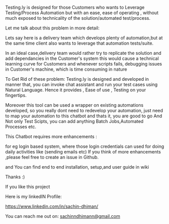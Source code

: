 

Testing.ly is designed for those Customers who wants to Leverage Testing/Process Automation  but with an ease, ease of operating ,
without much exposed to technicality of the solution/automated test/process.

Let  me talk about this problem in more detail:

Lets say here is a delivery team which develops plenty of automation,but at the same time client also wants to leverage that automation tests/suite.

In an ideal case,delivery team would rather try to replicate the solution and add dependancies in the Customer's system
this would cause a technical learning curve for Customers
and whenever scripts fails, debugging issues in Customer's machine, which is time consuming in nature

To Get Rid of these problem:
Testing.ly is designed and developed in manner that,  you can invoke chat assistant and run your test cases using Natural Language.
Hence it provides , Ease of use , Testing on your fingertips.

Moreover this tool can be used a wrapper on existing automations developed, so you really dont need to redevelop your automation,
just need to map your automation to this chatbot and thats it, you are good to go
And Not only Test Scipts, you can add anything Batch Jobs,Automated Processes etc.


This Chatbot requires more enhancements :

for eg login based system, where those login credentials can used for doing daily activities like (sending emails etc)
If you think of more enhancements ,please feel free to create an issue in Github.


and You can find end to end installation, setup,and user guide in wiki

Thanks :)

If you like this project

Here is my linkedIN Profile:

https://www.linkedin.com/in/sachin-dhiman/

You can reach me out on: sachinndhimann@gmail.com





